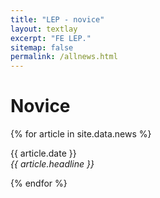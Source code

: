 ```yaml
---
title: "LEP - novice"
layout: textlay
excerpt: "FE LEP."
sitemap: false
permalink: /allnews.html
---
```


# Novice

{% for article in site.data.news %}
<p>{{ article.date }} <br>
<em>{{ article.headline }}</em></p>
{% endfor %}
